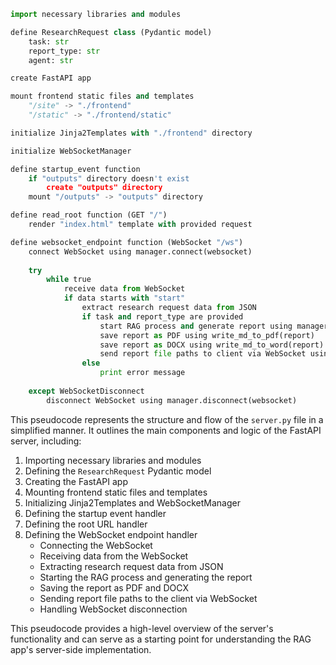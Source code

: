 ```pseudocode:backend/server.py
import necessary libraries and modules

define ResearchRequest class (Pydantic model)
    task: str
    report_type: str
    agent: str

create FastAPI app

mount frontend static files and templates
    "/site" -> "./frontend"
    "/static" -> "./frontend/static"

initialize Jinja2Templates with "./frontend" directory

initialize WebSocketManager

define startup_event function
    if "outputs" directory doesn't exist
        create "outputs" directory
    mount "/outputs" -> "outputs" directory

define read_root function (GET "/")
    render "index.html" template with provided request

define websocket_endpoint function (WebSocket "/ws")
    connect WebSocket using manager.connect(websocket)
    
    try
        while true
            receive data from WebSocket
            if data starts with "start"
                extract research request data from JSON
                if task and report_type are provided
                    start RAG process and generate report using manager.start_streaming(task, report_type, websocket)
                    save report as PDF using write_md_to_pdf(report)
                    save report as DOCX using write_md_to_word(report)
                    send report file paths to client via WebSocket using websocket.send_json(...)
                else
                    print error message
    
    except WebSocketDisconnect
        disconnect WebSocket using manager.disconnect(websocket)
```

This pseudocode represents the structure and flow of the `server.py` file in a simplified manner. It outlines the main components and logic of the FastAPI server, including:

1. Importing necessary libraries and modules
2. Defining the `ResearchRequest` Pydantic model
3. Creating the FastAPI app
4. Mounting frontend static files and templates
5. Initializing Jinja2Templates and WebSocketManager
6. Defining the startup event handler
7. Defining the root URL handler
8. Defining the WebSocket endpoint handler
   - Connecting the WebSocket
   - Receiving data from the WebSocket
   - Extracting research request data from JSON
   - Starting the RAG process and generating the report
   - Saving the report as PDF and DOCX
   - Sending report file paths to the client via WebSocket
   - Handling WebSocket disconnection

This pseudocode provides a high-level overview of the server's functionality and can serve as a starting point for understanding the RAG app's server-side implementation.
